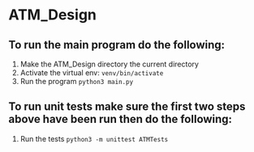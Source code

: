 # ATM_Design
## To run the main program do the following:
1) Make the ATM_Design directory the current directory
2) Activate the virtual env: `venv/bin/activate`
3) Run the program `python3 main.py`

## To run unit tests make sure the first two steps above have been run then do the following:
1) Run the tests `python3 -m unittest ATMTests`
